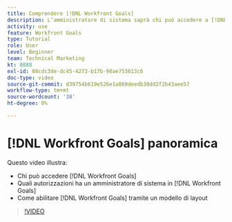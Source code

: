 ```yaml
---
title: Comprendere [!DNL Workfront Goals]
description: L’amministratore di sistema saprà chi può accedere a [!DNL Workfront Goals], what permissions a system administrator has in [!DNL Workfront Goals], and how to enable [!DNL Workfront Goals] tramite un modello di layout.
activity: use
feature: Workfront Goals
type: Tutorial
role: User
level: Beginner
team: Technical Marketing
kt: 8888
exl-id: 08cdc3de-dc45-4273-b17b-90ae753613c6
doc-type: video
source-git-commit: d39754b619e526e1a869deedb38dd2f2b43aee57
workflow-type: tm+mt
source-wordcount: '38'
ht-degree: 0%

---
```


# [!DNL Workfront Goals] panoramica

Questo video illustra:

* Chi può accedere [!DNL Workfront Goals]
* Quali autorizzazioni ha un amministratore di sistema in [!DNL Workfront Goals]
* Come abilitare [!DNL Workfront Goals] tramite un modello di layout

>[!VIDEO](https://video.tv.adobe.com/v/335182/?quality=12)
